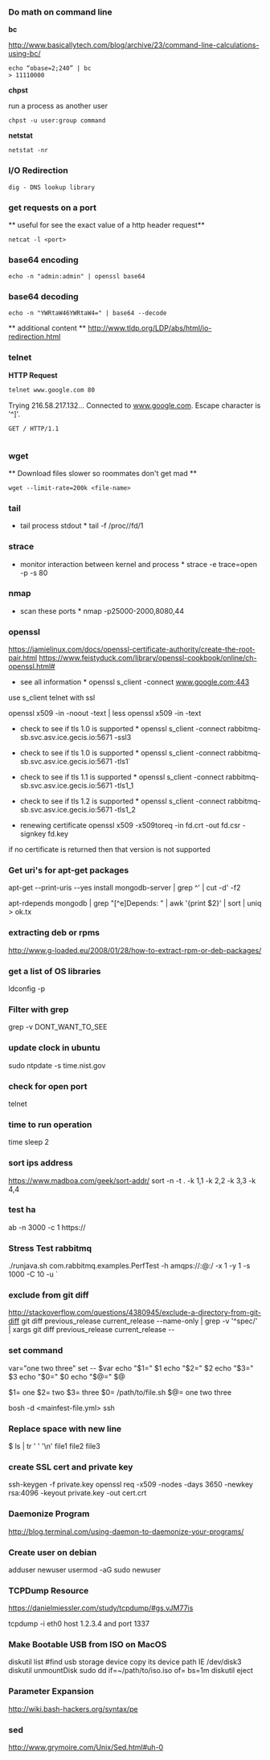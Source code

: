 ### Do math on command line
**bc**

http://www.basicallytech.com/blog/archive/23/command-line-calculations-using-bc/

```
echo “obase=2;240” | bc
> 11110000
```
**chpst**

run a process as another user

```
chpst -u user:group command
```

**netstat**

```
netstat -nr
```

### I/O Redirection

```
dig - DNS lookup library
```

>

>>

### get requests on a port

** useful for see the exact value of a http header request**

```
netcat -l <port>
```

### base64 encoding

```
echo -n "admin:admin" | openssl base64
```

### base64 decoding

```
echo -n "YWRtaW46YWRtaW4=" | base64 --decode
```


** additional content **
http://www.tldp.org/LDP/abs/html/io-redirection.html

### telnet

**HTTP Request**

```bash
telnet www.google.com 80
```

Trying 216.58.217.132...
Connected to www.google.com.
Escape character is '^]'.
```
GET / HTTP/1.1


```
<output>

### wget

** Download files slower so roommates don't get mad **

```
wget --limit-rate=200k <file-name>
```

### tail

* tail process stdout *
tail -f /proc/<pid>/fd/1

### strace

* monitor interaction between kernel and process *
strace -e trace=open -p <pid> -s 80

### nmap

* scan these ports *
nmap -p25000-2000,8080,44

### openssl
https://jamielinux.com/docs/openssl-certificate-authority/create-the-root-pair.html
https://www.feistyduck.com/library/openssl-cookbook/online/ch-openssl.html#

* see all information *
openssl s_client -connect www.google.com:443

use s_client telnet with ssl

openssl x509 -in <file> -noout -text | less
openssl x509 -in <file> -text

* check to see if tls 1.0 is supported *
openssl s_client -connect rabbitmq-sb.svc.asv.ice.gecis.io:5671 -ssl3

* check to see if tls 1.0 is supported *
openssl s_client -connect rabbitmq-sb.svc.asv.ice.gecis.io:5671 -tls1`

* check to see if tls 1.1 is supported *
openssl s_client -connect rabbitmq-sb.svc.asv.ice.gecis.io:5671 -tls1_1

* check to see if tls 1.2 is supported *
openssl s_client -connect rabbitmq-sb.svc.asv.ice.gecis.io:5671 -tls1_2

* renewing certificate
openssl x509 -x509toreq -in fd.crt -out fd.csr -signkey fd.key

if no certificate is returned then that version is not supported

### Get uri's for apt-get packages

apt-get --print-uris --yes install mongodb-server | grep ^\' | cut -d\' -f2

apt-rdepends mongodb | grep "[^e]Depends: " | awk '{print $2}' | sort | uniq > ok.tx


### extracting deb or rpms
http://www.g-loaded.eu/2008/01/28/how-to-extract-rpm-or-deb-packages/

### get a list of OS libraries

ldconfig -p

### Filter with grep

grep -v DONT_WANT_TO_SEE

### update clock in ubuntu
sudo ntpdate -s time.nist.gov

### check for open port
telnet <ip> <port>

### time to run operation
time sleep 2

### sort ips address
https://www.madboa.com/geek/sort-addr/
sort -n -t . -k 1,1 -k 2,2 -k 3,3 -k 4,4

### test ha
ab -n 3000 -c 1 https://<host>

### Stress Test rabbitmq
./runjava.sh com.rabbitmq.examples.PerfTest -h amqps://<user>:<password>@<host>:<port>/<vhost> -x 1 -y 1 -s 1000 -C 10 -u <queue-name>`

### exclude from git diff
http://stackoverflow.com/questions/4380945/exclude-a-directory-from-git-diff
git diff previous_release current_release --name-only | grep -v '^spec/' | xargs git diff previous_release current_release --

### set command
var="one two three"
set -- $var
echo "\$1=" $1
echo "\$2=" $2
echo "\$3=" $3
echo "\$0=" $0
echo "\$@=" $@

$1= one
$2= two
$3= three
$0= /path/to/file.sh
$@= one two three

bosh -d <mainfest-file.yml> ssh

### Replace space with new line
$ ls | tr ' ' '\n'
file1
file2
file3

### create SSL cert and private key
ssh-keygen -f private.key
openssl req -x509 -nodes -days 3650 -newkey rsa:4096 -keyout private.key -out cert.crt

### Daemonize Program
http://blog.terminal.com/using-daemon-to-daemonize-your-programs/

### Create user on debian
adduser newuser
usermod -aG sudo newuser

### TCPDump Resource
https://danielmiessler.com/study/tcpdump/#gs.vJM77is

tcpdump -i eth0 host 1.2.3.4 and port 1337

### Make Bootable USB from ISO on MacOS
diskutil list #find usb storage device copy its device path IE /dev/disk3
diskutil unmountDisk <device path>
sudo dd if=~/path/to/iso.iso of=<device path> bs=1m
diskutil eject <device path>

### Parameter Expansion
http://wiki.bash-hackers.org/syntax/pe

### sed
http://www.grymoire.com/Unix/Sed.html#uh-0
